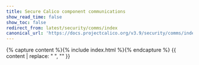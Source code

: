 ```yaml
---
title: Secure Calico component communications
show_read_time: false
show_toc: false
redirect_from: latest/security/comms/index
canonical_url: 'https://docs.projectcalico.org/v3.9/security/comms/index'
---
```

{% capture content %}{% include index.html %}{% endcapture %}
{{ content | replace: "    ", "" }}